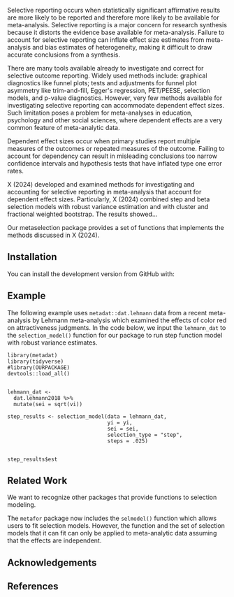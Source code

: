 Selective reporting occurs when statistically significant affirmative results are more likely to be reported and therefore more likely to be available for meta-analysis. Selective reporting is a major concern for research synthesis because it distorts the evidence base available for meta-analysis. Failure to account for selective reporting can inflate effect size estimates from meta-analysis and bias estimates of heterogeneity, making it difficult to draw accurate conclusions from a synthesis.

There are many tools available already to investigate and correct for selective outcome reporting. Widely used methods include: graphical diagnostics like funnel plots; tests and adjustments for funnel plot asymmetry like trim-and-fill, Egger's regression, PET/PEESE, selection models, and p-value diagnostics. However, very few methods available for investigating selective reporting can accommodate dependent effect sizes. Such limitation poses a problem for meta-analyses in education, psychology and other social sciences, where dependent effects are a very common feature of meta-analytic data.

Dependent effect sizes occur when primary studies report multiple measures of the outcomes or repeated measures of the outcome. Failing to account for dependency can result in misleading conclusions too narrow confidence intervals and hypothesis tests that have inflated type one error rates.

X (2024) developed and examined methods for investigating and accounting for selective reporting in meta-analysis that account for dependent effect sizes. Particularly, X (2024) combined step and beta selection models with robust variance estimation and with cluster and fractional weighted bootstrap. The results showed...

Our metaselection package provides a set of functions that implements the methods discussed in X (2024).

## Installation

You can install the development version from GitHub with:




## Example

The following example uses `metadat::dat.lehmann` data from a recent meta-analysis by Lehmann meta-analysis which examined the effects of color red on attractiveness judgments. In the code below, we input the `lehmann_dat` to the `selection_model()` function for our package to run step function model with robust variance estimates.


```{r}
library(metadat)
library(tidyverse)
#library(OURPACKAGE)
devtools::load_all()


lehmann_dat <- 
  dat.lehmann2018 %>%
  mutate(sei = sqrt(vi)) 

step_results <- selection_model(data = lehmann_dat, 
                                yi = yi,
                                sei = sei,
                                selection_type = "step",
                                steps = .025)


step_results$est
```

## Related Work

We want to recognize other packages that provide functions to selection modeling.

The `metafor` package now includes the `selmodel()` function which allows users to fit selection models. However, the function and the set of selection models that it can fit can only be applied to meta-analytic data assuming that the effects are independent.


## Acknowledgements


## References
